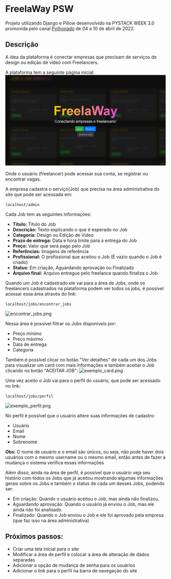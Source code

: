 # FreelaWay PSW

Projeto utilizando Django e Pillow desenvolvido na PYSTACK WEEK 3.0 promovida pelo
canal [Pythonado](https://www.youtube.com/c/pythonando) de 04 a 10 de abril de 2022.

## Descrição

A idea da plataforma é conectar empresas que precisam de serviços de design ou edição de vídeo com Freelancers.

A plataforma tem a seguinte página inicial: 
![pagina_inicial.png](img-readme/pagina_inicial.png)

Onde o usuário (freelancer) pode acessar sua conta, se registrar ou encontrar vagas.

A empresa cadastra o serviço(Job) que precisa na área administrativa do site que pode ser acessada em:

```localhost/admin```

Cada Job tem as seguintes informações:

- **Título:** Título do Job
- **Descrição:** Texto explicando o que é esperado no Job
- **Categoria:** Design ou Edição de Vídeo
- **Prazo de entrega:** Data e hora limite para a entrega do Job
- **Preço:** Valor que será pago pelo Job
- **Referências:** Imagens de referência
- **Profissional:** O profissional que aceitou o Job (É vazio quando o Job é criado)
- **Status:** Em criação, Aguardando aprovação ou Finalizado
- **Arquivo final:** Arquivo entregue pelo freelance quando finaliza o Job

Quando um Job é cadastrado ele vai para a área de Jobs, onde os freelancers cadastrados na plataforma podem ver todos os
jobs, é possível acessar essa área através do link:

```localhost/jobs/encontrar_jobs```

![encontrar_jobs.png](img-readme/encontrar_jobs.png)

Nessa área é possível filtrar os Jobs disponíveis por:

- Preço mínimo
- Preço máximo
- Data de entrega
- Categoria

Também é possível clicar no botão "Ver detalhes" de cada um dos Jobs para visualizar um card com mais informações e
também aceitar o Job clicando no botão "ACEITAR JOB":
![exemplo_card.png](img-readme/exemplo_card.png)

Uma vez aceito o Job vai para o perfil do usuário, que pode ser acessado no link:

```localhost/jobs/perfil```

![exemplo_perfil.png](img-readme/exemplo_perfil.png)

No perfil é possível que o usuário altere suas informações de cadastro:

- Usuário
- Email
- Nome
- Sobrenome

**Obs:** O nome de usuário e o email são únicos, ou seja, não pode haver dois usuários com o mesmo username ou o mesmo
email, então antes de fazer a mudança o sistema verifica essas informações

Além disso, ainda na área de perfil, é possível que o usuário veja seu histório com todos os Jobs que já aceitou
mostrando algumas informações gerais sobre os Jobs e também o status de cada um desses Jobs, podendo ser:
- Em criação: Quando o usuário aceitou o Job, mas ainda não finalizou.
- Aguardando aprovação: Quando o usuário já enviou o Job, mas ele ainda não foi analisado.
- Finalizado: Quando o Job enviou o Job e ele foi aprovado pela empresa (que faz isso na área administrativa)

## Próximos passos:
- Criar uma tela inicial para o site
- Modificar a área de perfil e colocar a área de alteração de dados separadas
- Adicionar a opção de mudança de senha para os usuários
- Adicionar o link para o perfil na barra de navegação do site

